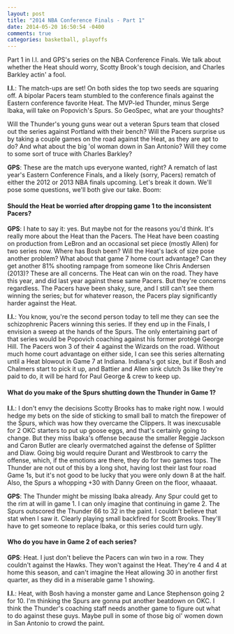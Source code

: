 ```yaml
---
layout: post
title: "2014 NBA Conference Finals - Part 1"
date: 2014-05-20 16:50:54 -0400
comments: true
categories: basketball, playoffs
---
```


Part 1 in I.I. and GPS's series on the NBA Conference Finals. We talk about whether the Heat should worry, Scotty Brook's tough decision, and Charles Barkley actin' a fool.

<!--more-->

<strong>I.I.</strong>: The match-ups are set! On both sides the top two seeds are squaring off. A bipolar Pacers team stumbled to the conference finals against the Eastern conference favorite Heat. The MVP-led Thunder, minus Serge Ibaka, will take on Popovich's Spurs. So GeoSpec, what are your thoughts?

Will the Thunder's young guns wear out a veteran Spurs team that closed out the series against Portland with their bench? Will the Pacers surprise us by taking a couple games on the road against the Heat, as they are apt to do? And what about the big 'ol woman down in San Antonio? Will they come to some sort of truce with Charles Barkley?

<strong>GPS</strong>: These are the match ups everyone wanted, right? A rematch of last year's Eastern Conference Finals, and a likely (sorry, Pacers) rematch of either the 2012 or 2013 NBA finals upcoming. Let's break it down. We'll pose some questions, we'll both give our take. Boom:

<h4>Should the Heat be worried after dropping game 1 to the inconsistent Pacers?</h4>

<strong>GPS</strong>: I hate to say it: yes. But maybe not for the reasons you'd think. It's really more about the Heat than the Pacers. The Heat have been coasting on production from LeBron and an occasional set piece (mostly Allen) for two series now. Where has Bosh been? Will the Heat's lack of size pose another problem? What about that game 7 home court advantage? Can they get another 81% shooting rampage from someone like Chris Andersen (2013)? These are all concerns. The Heat can win on the road. They have this year, and did last year against these same Pacers. But they're concerns regardless. The Pacers have been shaky, sure, and I still can't see them winning the series; but for whatever reason, the Pacers play significantly harder against the Heat.

<strong>I.I.</strong>: You know, you're the second person today to tell me they can see the schizophrenic Pacers winning this series. If they end up in the Finals, I envision a sweep at the hands of the Spurs. The only entertaining part of that series would be Popovich coaching against his former protégé George Hill. The Pacers won 3 of their 4 against the Wizards on the road. Without much home court advantage on either side, I can see this series alternating until a Heat blowout in Game 7 at Indiana. Indiana's got size, but if Bosh and Chalmers start to pick it up, and Battier and Allen sink clutch 3s like they're paid to do, it will be hard for Paul George & crew to keep up.

<h4>What do you make of the Spurs shutting down the Thunder in Game 1?</h4>

<strong>I.I.</strong>: I don't envy the decisions Scotty Brooks has to make right now. I would hedge my bets on the side of sticking to small ball to match the firepower of the Spurs, which was how they overcame the Clippers. It was inexcusable for 2 OKC starters to put up goose eggs, and that's certainly going to change. But they miss Ibaka's offense because the smaller Reggie Jackson and Caron Butler are clearly overmatched against the defense of Splitter and Diaw.  Going big would require Durant and Westbrook to carry the offense, which, if the emotions are there, they do for two games tops.  The Thunder are not out of this by a long shot, having lost their last four road Game 1s, but it's not good to be lucky that you were only down 8 at the half. Also, the Spurs a whopping +30 with Danny Green on the floor, whaaaat.

<strong>GPS</strong>: The Thunder might be missing Ibaka already. Any Spur could get to the rim at will in game 1. I can only imagine that continuing in game 2. The Spurs outscored the Thunder 66 to 32 in the paint. I couldn't believe that stat when I saw it.  Clearly playing small backfired for Scott Brooks. They'll have to get someone to replace Ibaka, or this series could turn ugly.

<h4>Who do you have in Game 2 of each series?</h4>

<strong>GPS</strong>: Heat. I just don't believe the Pacers can win two in a row. They couldn't against the Hawks. They won't against the Heat. They're 4 and 4 at home this season, and can't imagine the Heat allowing 30 in another first quarter, as they did in a miserable game 1 showing.

<strong>I.I.</strong>: Heat, with Bosh having a monster game and Lance Stephenson going 2 for 10. I'm thinking the Spurs are gonna put another beatdown on OKC. I think the Thunder's coaching staff needs another game to figure out what to do against these guys. Maybe pull in some of those big ol' women down in San Antonio to crowd the paint.
